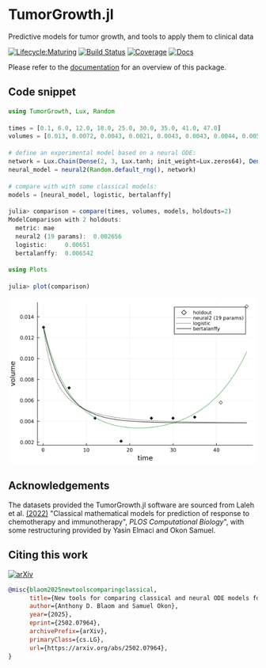 # TumorGrowth.jl

Predictive models for tumor growth, and tools to apply them to clinical data

[![Lifecycle:Maturing](https://img.shields.io/badge/Lifecycle-Maturing-007EC6)](https://github.com/bcgov/repomountie/blob/master/doc/lifecycle-badges.md) 
[![Build Status](https://github.com/ablaom/TumorGrowth.jl/workflows/CI/badge.svg)](https://github.com/ablaom/TumorGrowth.jl/actions)
[![Coverage](https://codecov.io/gh/ablaom/TumorGrowth.jl/branch/master/graph/badge.svg)](https://codecov.io/github/ablaom/TumorGrowth.jl?branch=master)
[![Docs](https://img.shields.io/badge/docs-dev-blue.svg)](https://ablaom.github.io/TumorGrowth.jl/dev/)

Please refer to the [documentation](https://ablaom.github.io/TumorGrowth.jl/dev) for an
overview of this package.


## Code snippet

```julia
using TumorGrowth, Lux, Random

times = [0.1, 6.0, 12.0, 18.0, 25.0, 30.0, 35.0, 41.0, 47.0]
volumes = [0.013, 0.0072, 0.0043, 0.0021, 0.0043, 0.0043, 0.0044, 0.0058, 0.015]

# define an experimental model based on a neural ODE:
network = Lux.Chain(Dense(2, 3, Lux.tanh; init_weight=Lux.zeros64), Dense(3, 2))
neural_model = neural2(Random.default_rng(), network)

# compare with with some classical models:
models = [neural_model, logistic, bertalanffy]

julia> comparison = compare(times, volumes, models, holdouts=2)
ModelComparison with 2 holdouts:
  metric: mae
  neural2 (19 params):  0.002656
  logistic:     0.00651
  bertalanffy:  0.006542

using Plots

julia> plot(comparison)
```

![comparison plot](assets/comparison.png)


## Acknowledgements

The datasets provided the TumorGrowth.jl software are sourced from Laleh et
al. [(2022)](https://doi.org/10.1371/journal.pcbi.1009822) "Classical mathematical models
for prediction of response to chemotherapy and immunotherapy", *PLOS Computational
Biology*", with some restructuring provided by Yasin Elmaci and Okon Samuel.


## Citing this work

[![arXiv](https://img.shields.io/badge/arXiv-2502.07964-b31b1b.svg)](https://arxiv.org/abs/2502.07964)

```bibtex
@misc{blaom2025newtoolscomparingclassical,
      title={New tools for comparing classical and neural ODE models for tumor growth}, 
      author={Anthony D. Blaom and Samuel Okon},
      year={2025},
      eprint={2502.07964},
      archivePrefix={arXiv},
      primaryClass={cs.LG},
      url={https://arxiv.org/abs/2502.07964}, 
}
```

